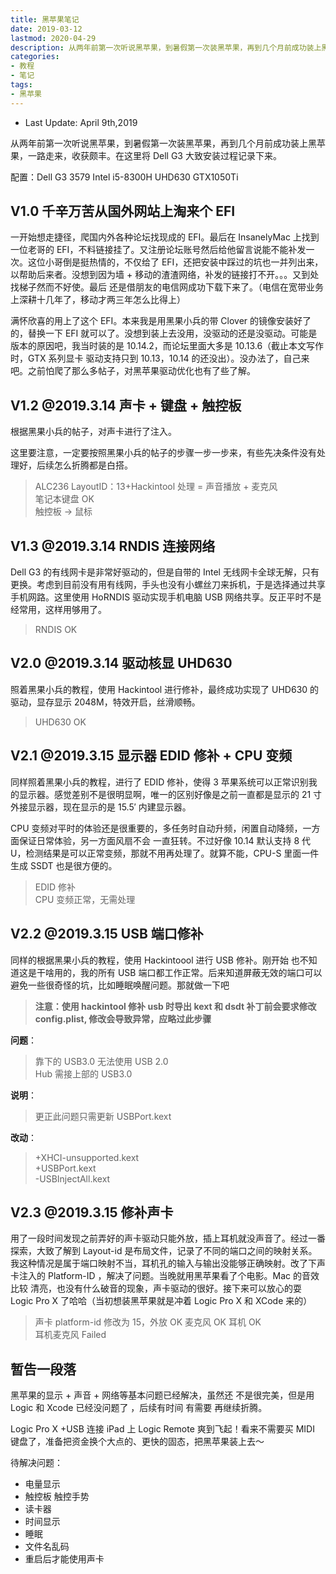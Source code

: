 ```yaml
---
title: 黑苹果笔记
date: 2019-03-12
lastmod: 2020-04-29
description: 从两年前第一次听说黑苹果，到暑假第一次装黑苹果，再到几个月前成功装上黑苹果，一路走来，收获颇丰。在这里将 Dell G3 大致安装过程记录下来。
categories:
- 教程
- 笔记
tags:
- 黑苹果
---
```



*   Last Update: April 9th,2019

从两年前第一次听说黑苹果，到暑假第一次装黑苹果，再到几个月前成功装上黑苹果，一路走来，收获颇丰。在这里将 Dell G3 大致安装过程记录下来。

配置：Dell G3 3579 Intel i5-8300H UHD630 GTX1050Ti

V1.0 千辛万苦从国外网站上淘来个 EFI
----------------------

一开始想走捷径，爬国内外各种论坛找现成的 EFI。最后在 InsanelyMac 上找到一位老哥的 EFI，不料链接挂了。又注册论坛账号然后给他留言说能不能补发一次。这位小哥倒是挺热情的，不仅给了 EFI，还把安装中踩过的坑也一并列出来，以帮助后来者。没想到因为墙 + 移动的渣渣网络，补发的链接打不开。。。又到处 找梯子然而不好使。最后 还是借朋友的电信网成功下载下来了。（电信在宽带业务上深耕十几年了，移动才两三年怎么比得上）

满怀欣喜的用上了这个 EFI。本来我是用黑果小兵的带 Clover 的镜像安装好了的，替换一下 EFI 就可以了。没想到装上去没用，没驱动的还是没驱动。可能是版本的原因吧，我当时装的是 10.14.2，而论坛里面大多是 10.13.6（截止本文写作时，GTX 系列显卡 驱动支持只到 10.13，10.14 的还没出）。没办法了，自己来吧。之前怕爬了那么多帖子，对黑苹果驱动优化也有了些了解。

V1.2 @2019.3.14 声卡 + 键盘 + 触控板
-----------------------------

根据黑果小兵的帖子，对声卡进行了注入。

这里要注意，一定要按照黑果小兵的帖子的步骤一步一步来，有些先决条件没有处理好，后续怎么折腾都是白搭。

> ALC236 LayoutID：13+Hackintool 处理 = 声音播放 + 麦克风  
> 笔记本键盘 OK  
> 触控板 -> 鼠标

V1.3 @2019.3.14 RNDIS 连接网络
--------------------------

Dell G3 的有线网卡是非常好驱动的，但是自带的 Intel 无线网卡全球无解，只有 更换。考虑到目前没有用有线网，手头也没有小螺丝刀来拆机，于是选择通过共享手机网路。这里使用 HoRNDIS 驱动实现手机电脑 USB 网络共享。反正平时不是经常用，这样用够用了。

> RNDIS OK

V2.0 @2019.3.14 驱动核显 UHD630
---------------------------

照着黑果小兵的教程，使用 Hackintool 进行修补，最终成功实现了 UHD630 的驱动，显存显示 2048M，特效开启，丝滑顺畅。

> UHD630 OK

V2.1 @2019.3.15 显示器 EDID 修补 + CPU 变频
------------------------------------

同样照着黑果小兵的教程，进行了 EDID 修补，使得 3 苹果系统可以正常识别我的显示器。感觉差别不是很明显啊，唯一的区别好像是之前一直都是显示的 21 寸外接显示器，现在显示的是 15.5′ 内建显示器。

CPU 变频对平时的体验还是很重要的，多任务时自动升频，闲置自动降频，一方面保证日常体验，另一方面风扇不会 一直狂转。不过好像 10.14 默认支持 8 代 U，检测结果是可以正常变频，那就不用再处理了。就算不能，CPU-S 里面一件生成 SSDT 也是很方便的。

> EDID 修补  
> CPU 变频正常，无需处理

V2.2 @2019.3.15 USB 端口修补
------------------------

同样的根据黑果小兵的教程，使用 Hackintoool 进行 USB 修补。刚开始 也不知道这是干啥用的，我的所有 USB 端口都工作正常。后来知道屏蔽无效的端口可以避免一些很奇怪的坑，比如睡眠唤醒问题。那就做一下吧

> **注意：使用 hackintool 修补 usb 时导出 kext 和 dsdt 补丁前会要求修改 config.plist, 修改会导致异常，应略过此步骤**

**问题**：

> 靠下的 USB3.0 无法使用 USB 2.0  
> Hub 需接上部的 USB3.0

**说明**：

> 更正此问题只需更新 USBPort.kext

**改动**：

> +XHCI-unsupported.kext  
> +USBPort.kext  
> -USBInjectAll.kext

V2.3 @2019.3.15 修补声卡
--------------------

用了一段时间发现之前弄好的声卡驱动只能外放，插上耳机就没声音了。经过一番探索，大致了解到 Layout-id 是布局文件，记录了不同的端口之间的映射关系。我这种情况是属于端口映射不当，耳机孔的输入与输出没能够正确映射。改了下声卡注入的 Platform-ID ，解决了问题。当晚就用黑苹果看了个电影。Mac 的音效比较 清亮，也没有什么破音的现象，声卡驱动的很好。接下来可以放心的耍 Logic Pro X 了哈哈（当初想装黑苹果就是冲着 Logic Pro X 和 XCode 来的）

> 声卡 platform-id 修改为 15，外放 OK 麦克风 OK 耳机 OK  
> 耳机麦克风 Failed

暂告一段落
-----

黑苹果的显示 + 声音 + 网络等基本问题已经解决，虽然还 不是很完美，但是用 Logic 和 Xcode 已经没问题了 ，后续有时间 有需要 再继续折腾。

Logic Pro X +USB 连接 iPad 上 Logic Remote 爽到飞起！看来不需要买 MIDI 键盘了，准备把资金换个大点的、更快的固态，把黑苹果装上去～

待解决问题：

*   电量显示
*   触控板 触控手势
*   读卡器
*   时间显示
*   睡眠
*   文件名乱码
*   重启后才能使用声卡